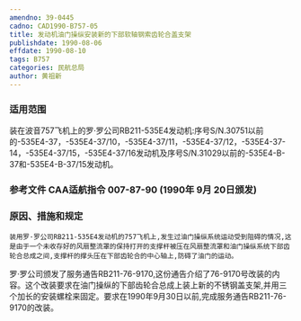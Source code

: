 ```yaml
---
amendno: 39-0445
cadno: CAD1990-B757-05
title: 发动机油门操纵安装新的下部软轴钢索齿轮合盖支架
publishdate: 1990-08-06
effdate: 1990-08-10
tags: B757
categories: 民航总局
author: 黄祖新
---
```


### 适用范围 
装在波音757飞机上的罗·罗公司RB211-535E4发动机:序号S/N.30751以前的-535E4-37，-535E4-37/10，-535E4-37/11，-535E4-37/12，-535E4-37-14，-535E4-37/15，-535E4-37/16发动机及序号S/N.31029以前的-535E4-B-37和-535E4-B-37/15发动机。

<!--more-->
### 参考文件    CAA适航指令 007-87-90 (1990年 9月 20日颁发) 

### 原因、措施和规定 
    装用罗·罗公司RB211-535E4发动机的757飞机上,发生过油门操纵系统运动受到阻碍的情况,这是由于一个未收存好的风扇整流罩的保持打开的支撑杆被压在风扇整流罩和油门操纵系统下部齿轮合总成之间,支撑杆的撑头压在下部齿轮合的中心轴上,防碍了油门的运动。 
罗·罗公司颁发了服务通告RB211-76-9170,这份通告介绍了76-9170号改装的内容。这个改装要求在油门操纵的下部齿轮合总成上装上新的不锈钢盖支架,并用三个加长的安装螺栓来固定。要求在1990年9月30日以前,完成服务通告RB211-76-9170的改装。
